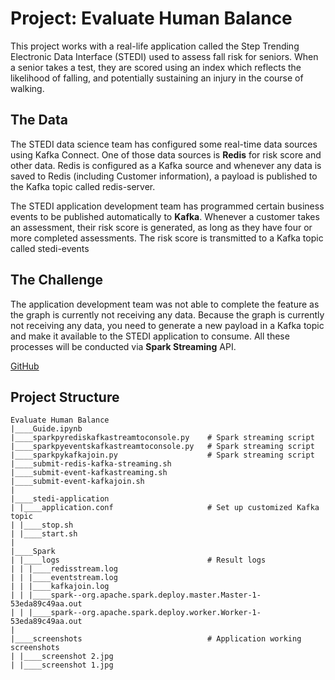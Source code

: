 # Project: Evaluate Human Balance

This project works with a real-life application called the Step Trending Electronic Data Interface (STEDI) used to assess fall risk for seniors. When a senior takes a test, they are scored using an index which reflects the likelihood of falling, and potentially sustaining an injury in the course of walking.

## The Data
The STEDI data science team has configured some real-time data sources using Kafka Connect. One of those data sources is **Redis** for risk score and other data. Redis is configured as a Kafka source and whenever any data is saved to Redis (including Customer information), a payload is published to the Kafka topic called redis-server.

The STEDI application development team has programmed certain business events to be published automatically to **Kafka**. Whenever a customer takes an assessment, their risk score is generated, as long as they have four or more completed assessments. The risk score is transmitted to a Kafka topic called stedi-events 

## The Challenge
The application development team was not able to complete the feature as the graph is currently not receiving any data. Because the graph is currently not receiving any data, you need to generate a new payload in a Kafka topic and make it available to the STEDI application to consume. All these processes will be conducted via **Spark Streaming** API.

[GitHub](https://github.com/Ahmed0028/Data-Streaming/blob/6a0620a63817bc21e590ad1a75e4a168a8abcb50/Program-projects/P2-Evaluate%20Human%20Balance/images/Project-Architecture.png)

## Project Structure

```
Evaluate Human Balance
|____Guide.ipynb
|____sparkpyrediskafkastreamtoconsole.py    # Spark streaming script
|____sparkpyeventskafkastreamtoconsole.py   # Spark streaming script
|____sparkpykafkajoin.py                    # Spark streaming script
|____submit-redis-kafka-streaming.sh
|____submit-event-kafkastreaming.sh
|____submit-event-kafkajoin.sh
|
|____stedi-application
| |____application.conf                     # Set up customized Kafka topic
| |____stop.sh
| |____start.sh
|
|____Spark
| |____logs                                 # Result logs
| | |____redisstream.log
| | |____eventstream.log
| | |____kafkajoin.log
| | |____spark--org.apache.spark.deploy.master.Master-1-53eda89c49aa.out
| | |____spark--org.apache.spark.deploy.worker.Worker-1-53eda89c49aa.out
|
|____screenshots                            # Application working screenshots
| |____screenshot 2.jpg
| |____screenshot 1.jpg
```

